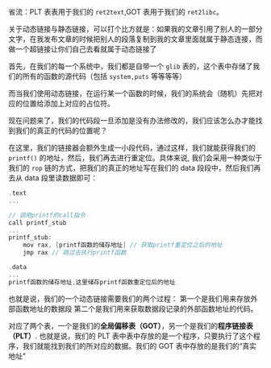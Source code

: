 省流：PLT 表表用于我们的 `ret2text`,GOT 表用于我们的 `ret2libc`。

关于动态链接与静态链接，可以打个比方就是：如果我的文章引用了别人的一部分文字，在我发布文章的时候把别人的段落复制到我的文章里面就属于静态连接，而做一个超链接让你们自己去看就属于动态链接了

首先，在我们的每一个系统中，我们都是自带一个 `glib` 表的，这个表中存储了我们的所有的函数的源代码（包括 `system,puts` 等等等等）

而当我们使用动态链接，在运行某一个函数的时候，我们的系统会（随机）先把对应的位置给添加上对应的占位符。

现在问题来了，我们的代码段一旦添加是没有办法修改的，我们应该怎么办才能找到我们的真正的代码的位置呢？

在这里，我们的链接器会额外生成一小段代码，通过这样，我们就能获得我们的 `printf()` 的地址，然后，我们再去进行重定位。具体来说, 我们会采用一种类似于我们的 `rop` 链的方式，把我们的真正的地址写在我们的 data 段段中，然后我们再去从 data 段里读数据即可：

```cpp
.text
...

// 调用printf的call指令
call printf_stub
...
printf_stub:
    mov rax, [printf函数的储存地址] // 获取printf重定位之后的地址
    jmp rax // 跳过去执行printf函数

.data
...
printf函数的储存地址,这里储存printf函数重定位后的地址
```

也就是说，我们的一个动态链接需要我们的两个过程：
第一个是我们用来存放外部函数地址的数据段
第二个是我们用来获取数据段记录的外部函数地址的代码。

对应了两个表，一个是我们的**全局偏移表（GOT）**，另一个是我们的**程序链接表（PLT）**. 也就是说，我们的 PLT 表中表中存放的是一个程序，只要执行了这个程序，我们就能找到我们的所对应的数据。我们的 GOT 表中存放的是我们的“真实地址”